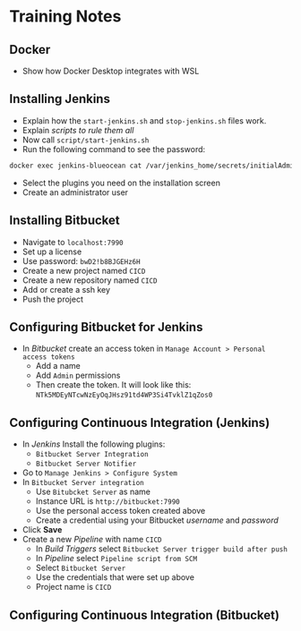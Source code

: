 # Training Notes

## Docker

- Show how Docker Desktop integrates with WSL

## Installing Jenkins

- Explain how the `start-jenkins.sh` and `stop-jenkins.sh` files work.
- Explain *scripts to rule them all*
- Now call `script/start-jenkins.sh`
- Run the following command to see the password:

```bash
docker exec jenkins-blueocean cat /var/jenkins_home/secrets/initialAdminPassword
```
- Select the plugins you need on the installation screen
- Create an administrator user

## Installing Bitbucket

- Navigate to `localhost:7990`
- Set up a license
- Use password: `bwD2!b8BJGEHz6H`
- Create a new project named `CICD`
- Create a new repository named `CICD`
- Add or create a ssh key
- Push the project

## Configuring Bitbucket for Jenkins

- In *Bitbucket* create an access token in `Manage Account > Personal access tokens`
    - Add a name
    - Add `Admin` permissions
    - Then create the token. It will look like this: `NTk5MDEyNTcwNzEyOqJHsz91td4WP3Si4TvklZ1qZos0`


## Configuring Continuous Integration (Jenkins)

- In *Jenkins* Install the following plugins:
    - `Bitbucket Server Integration`
    - `Bitbucket Server Notifier`
- Go to `Manage Jenkins > Configure System`
- In `Bitbucket Server integration`
    - Use `Bitubcket Server` as name
    - Instance URL is `http://bitbucket:7990`
    - Use the personal access token created above
    - Create a credential using your Bitbucket *username* and *password*
- Click **Save**
- Create a new *Pipeline* with name `CICD`
    - In *Build Triggers* select `Bitbucket Server trigger build after push`
    - In *Pipeline* select `Pipeline script from SCM`
    - Select `Bitbucket Server`
    - Use the credentials that were set up above
    - Project name is `CICD`


## Configuring Continuous Integration (Bitbucket)


